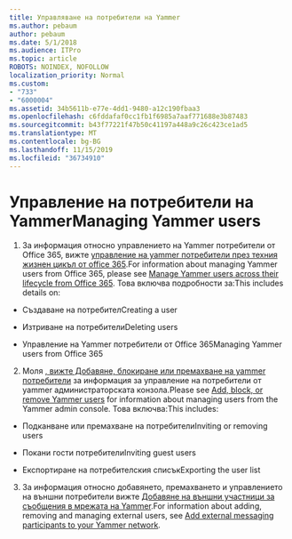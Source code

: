 ```yaml
---
title: Управляване на потребители на Yammer
ms.author: pebaum
author: pebaum
ms.date: 5/1/2018
ms.audience: ITPro
ms.topic: article
ROBOTS: NOINDEX, NOFOLLOW
localization_priority: Normal
ms.custom:
- "733"
- "6000004"
ms.assetid: 34b5611b-e77e-4dd1-9480-a12c190fbaa3
ms.openlocfilehash: c6fddafaf0cc1fb1f6985a7aaf771688e3b87483
ms.sourcegitcommit: b43f77221f47b50c41197a448a9c26c423ce1ad5
ms.translationtype: MT
ms.contentlocale: bg-BG
ms.lasthandoff: 11/15/2019
ms.locfileid: "36734910"
---
```

# <a name="managing-yammer-users"></a><span data-ttu-id="2a439-102">Управление на потребители на Yammer</span><span class="sxs-lookup"><span data-stu-id="2a439-102">Managing Yammer users</span></span>

1. <span data-ttu-id="2a439-103">За информация относно управлението на Yammer потребители от Office 365, вижте [управление на yammer потребители през техния жизнен цикъл от office 365](https://docs.microsoft.com/yammer/manage-yammer-users/manage-users-across-their-lifecycle).</span><span class="sxs-lookup"><span data-stu-id="2a439-103">For information about managing Yammer users from Office 365, please see [Manage Yammer users across their lifecycle from Office 365](https://docs.microsoft.com/yammer/manage-yammer-users/manage-users-across-their-lifecycle).</span></span> <span data-ttu-id="2a439-104">Това включва подробности за:</span><span class="sxs-lookup"><span data-stu-id="2a439-104">This includes details on:</span></span>

  - <span data-ttu-id="2a439-105">Създаване на потребител</span><span class="sxs-lookup"><span data-stu-id="2a439-105">Creating a user</span></span>

  - <span data-ttu-id="2a439-106">Изтриване на потребители</span><span class="sxs-lookup"><span data-stu-id="2a439-106">Deleting users</span></span>

  - <span data-ttu-id="2a439-107">Управление на Yammer потребители от Office 365</span><span class="sxs-lookup"><span data-stu-id="2a439-107">Managing Yammer users from Office 365</span></span>

2. <span data-ttu-id="2a439-108">Моля [, вижте Добавяне, блокиране или премахване на yammer потребители](http://alchemyportal.azurewebsites.net/Rule/ManageYammer%20users%20across%20their%20lifecycle%20from%20Office%20365) за информация за управление на потребители от yammer администраторската конзола.</span><span class="sxs-lookup"><span data-stu-id="2a439-108">Please see [Add, block, or remove Yammer users](http://alchemyportal.azurewebsites.net/Rule/ManageYammer%20users%20across%20their%20lifecycle%20from%20Office%20365) for information about managing users from the Yammer admin console.</span></span> <span data-ttu-id="2a439-109">Това включва:</span><span class="sxs-lookup"><span data-stu-id="2a439-109">This includes:</span></span>

  - <span data-ttu-id="2a439-110">Подканване или премахване на потребители</span><span class="sxs-lookup"><span data-stu-id="2a439-110">Inviting or removing users</span></span>

  - <span data-ttu-id="2a439-111">Покани гости потребители</span><span class="sxs-lookup"><span data-stu-id="2a439-111">Inviting guest users</span></span>

  - <span data-ttu-id="2a439-112">Експортиране на потребителския списък</span><span class="sxs-lookup"><span data-stu-id="2a439-112">Exporting the user list</span></span>

3. <span data-ttu-id="2a439-113">За информация относно добавянето, премахването и управлението на външни потребители вижте [Добавяне на външни участници за съобщения в мрежата на Yammer](https://docs.microsoft.com/yammer/work-with-external-users/add-external-participants).</span><span class="sxs-lookup"><span data-stu-id="2a439-113">For information about adding, removing and managing external users, see [Add external messaging participants to your Yammer network](https://docs.microsoft.com/yammer/work-with-external-users/add-external-participants).</span></span>

